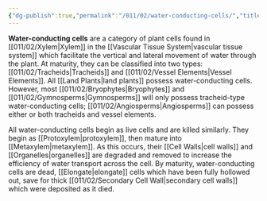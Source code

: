 ```yaml
---
{"dg-publish":true,"permalink":"/011/02/water-conducting-cells/","title":"Water-Conducting Cells","tags":["BIOL412"],"noteIcon":"1","created":"2024-10-19T20:27:19.145-07:00","updated":"2024-09-26T15:27:20.874-07:00"}
---
```


**Water-conducting cells** are a category of plant cells found in [[011/02/Xylem\|Xylem]] in the [[Vascular Tissue System\|vascular tissue system]] which facilitate the vertical and lateral movement of water through the plant. At maturity, they can be classified into two types: [[011/02/Tracheids\|Tracheids]] and [[011/02/Vessel Elements\|Vessel Elements]]. All [[Land Plants\|land plants]] possess water-conducting cells. However, most [[011/02/Bryophytes\|Bryophytes]] and [[011/02/Gymnosperms\|Gymnosperms]] will only possess tracheid-type water-conducting cells; [[011/02/Angiosperms\|Angiosperms]] can possess either or both tracheids and vessel elements.

All water-conducting cells begin as live cells and are killed similarly. They begin as [[Protoxylem\|protoxylem]], then mature into [[Metaxylem\|metaxylem]]. As this occurs, their [[Cell Walls\|cell walls]] and [[Organelles\|organelles]] are degraded and removed to increase the efficiency of water transport across the cell. By maturity, water-conducting cells are dead, [[Elongate\|elongate]] cells which have been fully hollowed out, save for thick [[011/02/Secondary Cell Wall\|secondary cell walls]] which were deposited as it died.